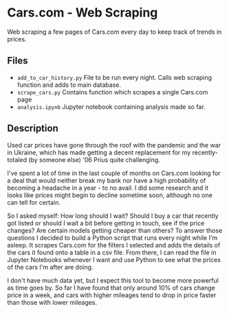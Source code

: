 # Cars.com - Web Scraping

Web scraping a few pages of Cars.com every day to keep track of trends in prices.

## Files
- `add_to_car_history.py` File to be run every night. Calls web scraping function and adds to main database.
- `scrape_cars.py` Contains function which scrapes a single Cars.com page
- `analysis.ipynb` Jupyter notebook containing analysis made so far.

## Description

Used car prices have gone through the roof with the pandemic and the war in Ukraine, which has made getting a decent replacement for my recently-totaled (by someone else) '06 Prius quite challenging.

I've spent a lot of time in the last couple of months on Cars.com looking for a deal that would neither break my bank nor have a high probability of becoming a headache in a year - to no avail. I did some research and it looks like prices might begin to decline sometime soon, although no one can tell for certain.

So I asked myself: How long should I wait? Should I buy a car that recently got listed or should I wait a bit before getting in touch, see if the price changes? Are certain models getting cheaper than others? To answer those questions I decided to build a Python script that runs every night while I'm asleep. It scrapes Cars.com for the filters I selected and adds the details of the cars it found onto a table in a csv file. From there, I can read the file in Jupyter Notebooks whenever I want and use Python to see what the prices of the cars I'm after are doing.

I don't have much data yet, but I expect this tool to become more powerful as time goes by. So far I have found that only around 10% of cars change price in a week, and cars with higher mileages tend to drop in price faster than those with lower mileages.
